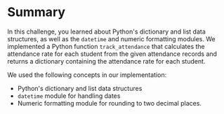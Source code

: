 # Summary

In this challenge, you learned about Python's dictionary and list data structures, as well as the `datetime` and numeric formatting modules. We implemented a Python function `track_attendance` that calculates the attendance rate for each student from the given attendance records and returns a dictionary containing the attendance rate for each student.

We used the following concepts in our implementation:

- Python's dictionary and list data structures
- `datetime` module for handling dates
- Numeric formatting module for rounding to two decimal places.
